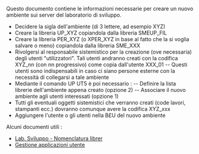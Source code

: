 Questo documento contiene le informazioni necessarie per creare un nuovo ambiente sui server del laboratorio di sviluppo.

- Decidere la sigla dell'ambiente (di 3 lettere, ad esempio XYZ)
- Creare la libreria UP_XYZ copiandola dalla libreria SMEUP_FIL
- Creare la libreria PER_XYZ (o XPER_XYZ in base al fatto che la si voglia salvare o meno) copiandola dalla libreria SME_XXX
- Rivolgersi al responsabile sistemistico per la creazione (ove necessaria) degli utenti "utilizzatori". Tali utenti andranno creati con la codifica XYZ_nn (con nn progressivo) come copia dall'utente XXX_01
-- Questi utenti sono indispensabili in caso ci siano persone esterne con la necessità di collegarsi a tale ambiente
- Mediante il comando UP UT5 è poi necessario : 
-- Definire la lista librerie dell'ambiente appena creato (opzione 2)
-- Associare il nuovo ambiente agli utenti interessati (opzione 1)
- Tutti gli eventuali oggetti sistemistici che verranno creati (code lavori, stampanti ecc.) dovranno comunque avere la codifica XYZ_xxx
- Aggiungere l'utente o gli utenti nella B£U del nuovo ambiente

Alcuni documenti utili : 
- [Lab. Sviluppo - Nomenclatura librer](Sorgenti/DOC/TA/B£AMO/A£BASE_01E)
- [Gestione applicazioni utente](Sorgenti/OJ/PGM/B£UT55)



